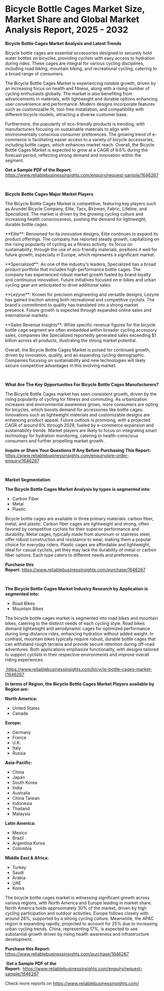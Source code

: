 <p><h1>Bicycle Bottle Cages Market Size, Market Share and Global Market Analysis Report, 2025 - 2032</h1></p><p><strong>Bicycle Bottle Cages Market Analysis and Latest Trends</strong></p>
<p><p>Bicycle bottle cages are essential accessories designed to securely hold water bottles on bicycles, providing cyclists with easy access to hydration during rides. These cages are integral for various cycling disciplines, including road biking, mountain biking, and recreational cycling, catering to a broad range of consumers. </p><p>The Bicycle Bottle Cages Market is experiencing notable growth, driven by an increasing focus on health and fitness, along with a rising number of cycling enthusiasts globally. The market is also benefiting from advancements in materials, with lightweight and durable options enhancing user convenience and performance. Modern designs incorporate features such as customizable fit, tool-free installation, and compatibility with different bicycle models, attracting a diverse customer base.</p><p>Furthermore, the popularity of eco-friendly products is trending, with manufacturers focusing on sustainable materials to align with environmentally conscious consumer preferences. The growing trend of e-commerce is facilitating easier access to a variety of bicycle accessories, including bottle cages, which enhances market reach. Overall, the Bicycle Bottle Cages Market is expected to grow at a CAGR of 6.6% during the forecast period, reflecting strong demand and innovation within the segment.</p></p>
<p><strong>Get a Sample PDF of the Report:&nbsp;</strong> <a href="https://www.reliablebusinessinsights.com/enquiry/request-sample/1646267?utm_campaign=2313&utm_medium=2&utm_source=Github&utm_content=ia&utm_term=05042025&utm_id=bicycle-bottle-cages">https://www.reliablebusinessinsights.com/enquiry/request-sample/1646267</a></p>
<p>&nbsp;</p>
<p><strong>Bicycle Bottle Cages Major Market Players</strong></p>
<p><p>The Bicycle Bottle Cages Market is competitive, featuring key players such as Arundel Bicycle Company, Elite, Tacx, Birzman, Fabric, Lifeline, and Specialized. The market is driven by the growing cycling culture and increasing health consciousness, pushing the demand for lightweight, durable bottle cages.</p><p>**Elite**: Renowned for its innovative designs, Elite continues to expand its product offerings. The company has reported steady growth, capitalizing on the rising popularity of cycling as a fitness activity. Its focus on sustainability, through the use of eco-friendly materials, positions it well for future growth, especially in Europe, which represents a significant market.</p><p>**Specialized**: As one of the industry's leaders, Specialized has a broad product portfolio that includes high-performance bottle cages. The company has experienced robust market growth fueled by brand loyalty and continuous innovation. Future initiatives focused on e-bikes and urban cycling gear are anticipated to drive additional sales.</p><p>**Lezyne**: Known for precision engineering and versatile designs, Lezyne has gained traction among both recreational and competitive cyclists. The brand's commitment to quality has translated into a strong market presence. Future growth is expected through expanded online sales and international markets.</p><p>**Sales Revenue Insights**: While specific revenue figures for the bicycle bottle cage segment are often embedded within broader cycling accessory sales, companies like Specialized reportedly generated sales exceeding $1 billion across all products, illustrating the strong market potential.</p><p>Overall, the Bicycle Bottle Cages Market is poised for continued growth, driven by innovation, quality, and an expanding cycling demographic. Companies focusing on sustainability and new technologies will likely secure competitive advantages in this evolving market.</p></p>
<p>&nbsp;</p>
<p><strong>What Are The Key Opportunities For Bicycle Bottle Cages Manufacturers?</strong></p>
<p><p>The Bicycle Bottle Cages market has seen consistent growth, driven by the rising popularity of cycling for fitness and commuting. As urbanization increases and environmental awareness grows, more consumers are opting for bicycles, which boosts demand for accessories like bottle cages. Innovations such as lightweight materials and customizable designs are enhancing product appeal. Future outlook is promising, with a projected CAGR of around 6% through 2028, fueled by e-commerce expansion and sustainability trends. Market players are likely to focus on integrating smart technology for hydration monitoring, catering to health-conscious consumers and further propelling market growth.</p></p>
<p><strong>Inquire or Share Your Questions If Any Before Purchasing This Report:</strong> <a href="https://www.reliablebusinessinsights.com/enquiry/pre-order-enquiry/1646267?utm_campaign=2313&utm_medium=2&utm_source=Github&utm_content=ia&utm_term=05042025&utm_id=bicycle-bottle-cages">https://www.reliablebusinessinsights.com/enquiry/pre-order-enquiry/1646267</a></p>
<p>&nbsp;</p>
<p><strong>Market Segmentation</strong></p>
<p><strong>The Bicycle Bottle Cages Market Analysis by types is segmented into:</strong></p>
<p><ul><li>Carbon Fiber</li><li>Metal</li><li>Plastic</li></ul></p>
<p><p>Bicycle bottle cages are available in three primary materials: carbon fiber, metal, and plastic. Carbon fiber cages are lightweight and strong, often favored by competitive cyclists for their superior performance and durability. Metal cages, typically made from aluminum or stainless steel, offer robust construction and resistance to wear, making them a popular choice for everyday riders. Plastic cages are affordable and lightweight, ideal for casual cyclists, yet they may lack the durability of metal or carbon fiber options. Each type caters to different needs and preferences.</p></p>
<p><strong>Purchase this Report:&nbsp;</strong><a href="https://www.reliablebusinessinsights.com/purchase/1646267?utm_campaign=2313&utm_medium=2&utm_source=Github&utm_content=ia&utm_term=05042025&utm_id=bicycle-bottle-cages">https://www.reliablebusinessinsights.com/purchase/1646267</a></p>
<p>&nbsp;</p>
<p><strong>The Bicycle Bottle Cages Market Industry Research by Application is segmented into:</strong></p>
<p><ul><li>Road Bikes</li><li>Mountain Bikes</li></ul></p>
<p><p>The bicycle bottle cages market is segmented into road bikes and mountain bikes, catering to the distinct needs of each cycling style. Road bikes demand lightweight and aerodynamic cages for optimized performance during long-distance rides, enhancing hydration without added weight. In contrast, mountain bikes typically require robust, durable bottle cages that can withstand rough terrains and provide secure retention during off-road adventures. Both applications emphasize functionality, with designs tailored to support cyclists in their respective environments and improve overall riding experiences.</p></p>
<p><a href="https://www.reliablebusinessinsights.com/bicycle-bottle-cages-market-r1646267?utm_campaign=2313&utm_medium=2&utm_source=Github&utm_content=ia&utm_term=05042025&utm_id=bicycle-bottle-cages">&nbsp;https://www.reliablebusinessinsights.com/bicycle-bottle-cages-market-r1646267</a></p>
<p><strong>In terms of Region, the Bicycle Bottle Cages Market Players available by Region are:</strong></p>
<p>
    <p> <strong> North America: </strong>
        <ul>
            <li>United States</li>
            <li>Canada</li>
        </ul>
        </p> 
    <p> <strong> Europe: </strong>
        <ul>
            <li>Germany</li>
            <li>France</li>
            <li>U.K.</li>
            <li>Italy</li>
            <li>Russia</li>
        </ul>
        </p> 
    <p> <strong> Asia-Pacific: </strong>
        <ul>
            <li>China</li>
            <li>Japan</li>
            <li>South Korea</li>
            <li>India</li>
            <li>Australia</li>
            <li>China Taiwan</li>
            <li>Indonesia</li>
            <li>Thailand</li>
            <li>Malaysia</li>
        </ul>
        </p> 
    <p> <strong> Latin America: </strong>
        <ul>
            <li>Mexico</li>
            <li>Brazil</li>
            <li>Argentina Korea</li>
            <li>Colombia</li>
        </ul>
        </p> 
    <p> <strong> Middle East & Africa: </strong>
        <ul>
            <li>Turkey</li>
            <li>Saudi</li>
            <li>Arabia</li>
            <li>UAE</li>
            <li>Korea</li>
        </ul>
    </p>
    </p>
<p><p>The bicycle bottle cages market is witnessing significant growth across various regions, with North America and Europe leading in market share. North America holds approximately 30% of the market, driven by high cycling participation and outdoor activities. Europe follows closely with around 28%, supported by a strong cycling culture. Meanwhile, the APAC region is expanding rapidly, projected to account for 25% due to increasing urban cycling trends. China, representing 17%, is expected to see substantial growth driven by rising health awareness and infrastructure development.</p></p>
<p><strong>Purchase this Report: </strong><a href="https://www.reliablebusinessinsights.com/purchase/1646267?utm_campaign=2313&utm_medium=2&utm_source=Github&utm_content=ia&utm_term=05042025&utm_id=bicycle-bottle-cages">https://www.reliablebusinessinsights.com/purchase/1646267</a></p>
<p>&nbsp;<strong>Get a Sample PDF of the Report:&nbsp;&nbsp;</strong><a href="https://www.reliablebusinessinsights.com/enquiry/request-sample/1646267?utm_campaign=2313&utm_medium=2&utm_source=Github&utm_content=ia&utm_term=05042025&utm_id=bicycle-bottle-cages">https://www.reliablebusinessinsights.com/enquiry/request-sample/1646267</a></p>
<p><strong></strong></p>
<p>Check more reports on <a href="https://www.reliablebusinessinsights.com/?utm_campaign=2313&utm_medium=2&utm_source=Github&utm_content=ia&utm_term=05042025&utm_id=bicycle-bottle-cages">https://www.reliablebusinessinsights.com/</a></p>